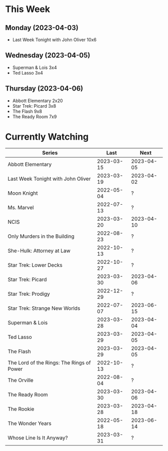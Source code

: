 # This Week

## Monday (2023-04-03)
- Last Week Tonight with John Oliver 10x6

## Wednesday (2023-04-05)
- Superman & Lois 3x4
- Ted Lasso 3x4

## Thursday (2023-04-06)
- Abbott Elementary 2x20
- Star Trek: Picard 3x8
- The Flash 9x8
- The Ready Room 7x9

# Currently Watching

| Series | Last | Next |
| --- | --- | --- |
| Abbott Elementary | 2023-03-15 | 2023-04-05 |
| Last Week Tonight with John Oliver | 2023-03-19 | 2023-04-02 |
| Moon Knight | 2022-05-04 | ? |
| Ms. Marvel | 2022-07-13 | ? |
| NCIS | 2023-03-20 | 2023-04-10 |
| Only Murders in the Building | 2022-08-23 | ? |
| She-Hulk: Attorney at Law | 2022-10-13 | ? |
| Star Trek: Lower Decks | 2022-10-27 | ? |
| Star Trek: Picard | 2023-03-30 | 2023-04-06 |
| Star Trek: Prodigy | 2022-12-29 | ? |
| Star Trek: Strange New Worlds | 2022-07-07 | 2023-06-15 |
| Superman & Lois | 2023-03-28 | 2023-04-04 |
| Ted Lasso | 2023-03-29 | 2023-04-05 |
| The Flash | 2023-03-29 | 2023-04-05 |
| The Lord of the Rings: The Rings of Power | 2022-10-13 | ? |
| The Orville | 2022-08-04 | ? |
| The Ready Room | 2023-03-30 | 2023-04-06 |
| The Rookie | 2023-03-28 | 2023-04-18 |
| The Wonder Years | 2022-05-18 | 2023-06-14 |
| Whose Line Is It Anyway? | 2023-03-31 | ? |


